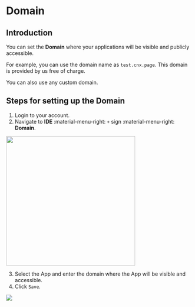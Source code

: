 # Domain

## Introduction

You can set the **Domain** where your applications will be visible and publicly accessible.

For example, you can use the domain name as `test.cnx.page`. This domain is provided by us free of charge.

You can also use any custom domain.

## Steps for setting up the Domain

1. Login to your account.
2. Navigate to **IDE** :material-menu-right: `+` sign :material-menu-right: **Domain**.
<img src= "/apps/img/domain1.png" width= "350">

3. Select the App and enter the domain where the App will be visible and accessible.
4. Click `Save`.
<img src= "/apps/img/domain2.png">
